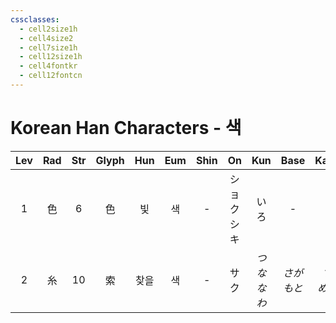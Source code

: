 ```yaml
---
cssclasses:
  - cell2size1h
  - cell4size2
  - cell7size1h
  - cell12size1h
  - cell4fontkr
  - cell12fontcn
---
```


# Korean Han Characters - 색

| Lev | Rad | Str | Glyph | Hun | Eum | Shin |    On     |    Kun     |    Base    |   Kana    | Simp |    Man     | Can  | Viet |
| :-: | :-: | :-: | :---: | :-: | :-: | :--: | :-------: | :--------: | :--------: | :-------: | :--: | :--------: | :--: | :--: |
|  1  |  色  |  6  |   色   |  빛  |  색  |  -   | ショク<br>シキ |     いろ     |     -      |     -     |  -   | sè<br>shǎi | sik1 | sắc  |
|  2  |  糸  | 10  |   索   | 찾을  |  색  |  -   |    サク     | *つな<br>なわ* | *さが<br>もと* | *す<br>める* |  -   |    suǒ     | sok3 | sách |
